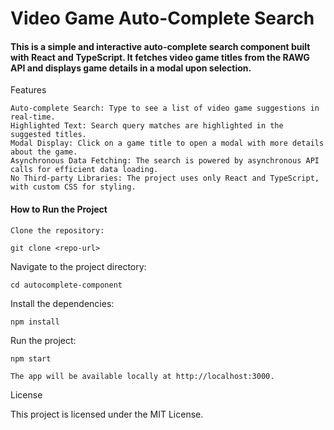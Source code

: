 # Video Game Auto-Complete Search

#### This is a simple and interactive auto-complete search component built with React and TypeScript. It fetches video game titles from the RAWG API and displays game details in a modal upon selection.

Features

    Auto-complete Search: Type to see a list of video game suggestions in real-time.
    Highlighted Text: Search query matches are highlighted in the suggested titles.
    Modal Display: Click on a game title to open a modal with more details about the game.
    Asynchronous Data Fetching: The search is powered by asynchronous API calls for efficient data loading.
    No Third-party Libraries: The project uses only React and TypeScript, with custom CSS for styling.

#### How to Run the Project

    Clone the repository:

    git clone <repo-url>

Navigate to the project directory:

    cd autocomplete-component

Install the dependencies:

    npm install

Run the project:

    npm start

    The app will be available locally at http://localhost:3000.

License

This project is licensed under the MIT License.
